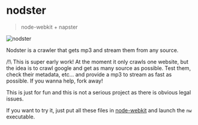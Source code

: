 nodster
=======
> node-webkit + napster

![nodster](http://i.imgur.com/cwVEQiF.png)

Nodster is a crawler that gets mp3 and stream them from any source.

/!\ This is super early work! At the moment it only crawls one website, but the idea is to crawl google and get as many source as possible. Test them, check their metadata, etc... and provide a mp3 to stream as fast as possible. If you wanna help, fork away!

This is just for fun and this is not a serious project as there is obvious legal issues.

If you want to try it, just put all these files in [node-webkit](https://github.com/rogerwang/node-webkit) and launch the `nw` executable.

